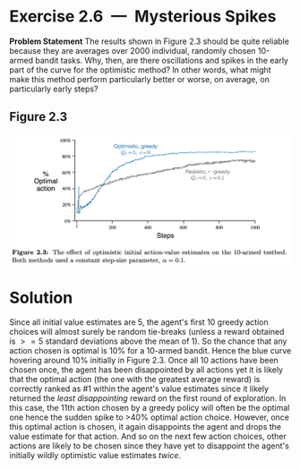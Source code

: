 # Exercise 2.6 — Mysterious Spikes

**Problem Statement**
The results shown in Figure 2.3 should be quite reliable because they are averages over 2000 individual, randomly chosen 10-armed bandit tasks. Why, then, are there oscillations and spikes in the early part of the curve for the optimistic method? In other words, what might make this method perform particularly better or worse, on average, on particularly early steps?

## Figure 2.3

![fig2-3](fig2-3.png)

# Solution

Since all initial value estimates are 5, the agent's first 10 greedy action choices will almost surely be random tie-breaks (unless a reward obtained is $>=5$ standard deviations above the mean of 1). So the chance that any action chosen is optimal is 10% for a 10-armed bandit. Hence the blue curve hovering around 10% initially in Figure 2.3. Once all 10 actions have been chosen once, the agent has been disappointed by all actions yet it is likely that the optimal action (the one with the greatest average reward) is correctly ranked as #1 within the agent's value estimates since it likely returned the *least disappointing* reward on the first round of exploration. In this case, the 11th action chosen by a greedy policy will often be the optimal one hence the sudden spike to >40% optimal action choice. However, once this optimal action is chosen, it again disappoints the agent and drops the value estimate for that action. And so on the next few action choices, other actions are likely to be chosen since they have yet to disappoint the agent's initially wildly optimistic value estimates *twice*. 